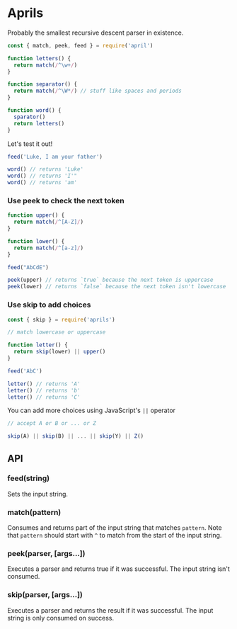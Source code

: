 # Aprils

Probably the smallest recursive descent parser in existence.

```js
const { match, peek, feed } = require('april')

function letters() {
  return match(/^\w+/)
}

function separator() {
  return match(/^\W*/) // stuff like spaces and periods
}

function word() {
  sparator()
  return letters()
}
```

Let's test it out!


```js
feed('Luke, I am your father')

word() // returns 'Luke'
word() // returns 'I'"
word() // returns 'am'
```

### Use peek to check the next token

```js
function upper() {
  return match(/^[A-Z]/)
}

function lower() {
  return match(/^[a-z]/)
}

feed("AbCdE")

peek(upper) // returns `true` because the next token is uppercase
peek(lower) // returns `false` because the next token isn't lowercase
```

### Use skip to add choices

```js
const { skip } = require('aprils')

// match lowercase or uppercase

function letter() {
  return skip(lower) || upper()
}

feed('AbC')

letter() // returns 'A'
letter() // returns 'b'
letter() // returns 'C'
```

You can add more choices using JavaScript's `||` operator

```js
// accept A or B or ... or Z

skip(A) || skip(B) || ... || skip(Y) || Z()
```


## API

### feed(string)

Sets the input string.

### match(pattern)

Consumes and returns part of the input string that matches `pattern`. Note that `pattern` should start with `^` to match from the start of the input string.


### peek(parser, [args...])

Executes a parser and returns true if it was successful. The input string isn't consumed.

### skip(parser, [args...])

Executes a parser and returns the result if it was successful. The input string is only consumed on success.

